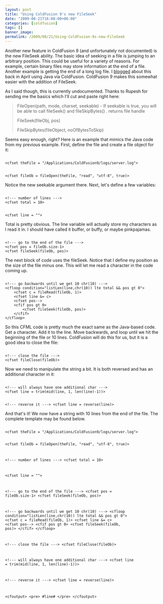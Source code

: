 ```yaml
---
layout: post
title: "Using ColdFusion 9's new FileSeek"
date: "2009-08-21T16:08:00+06:00"
categories: [coldfusion]
tags: []
banner_image: 
permalink: /2009/08/21/Using-ColdFusion-9s-new-FileSeek
---
```


Another new feature in ColdFusion 9 (and unfortunately not documented) is the new FileSeek ability. The basic idea of seeking in a file is jumping to an arbitrary position. This could be useful for a variety of reasons. For example, certain binary files may store information at the end of a file. Another example is getting the end of a long log file. I <a href="http://www.raymondcamden.com/index.cfm/2009/4/12/Using-ColdFusion-to-get-the-end-of-a-file">blogged</a> about this back in April using Java via ColdFusion. ColdFusion 9 makes this somewhat easier with the addition of FileSeek.
<!--more-->
As I said though, this is currently undocumented. Thanks to Rupesh for sending me the basics which I'll cut and paste right here:

<blockquote>
FileOpen(path, mode, charset, seekable) - If seekable is true, you will be able to call fileSeek() and fileSkipBytes() . returns file handle

FileSeek(fileObj, pos)

FileSkipBytes(fileObject, noOfBytesToSkip)
</blockquote>

Seems easy enough, right? Here is an example that mimics the Java code from my previous example. First, define the file and create a file object for it:

<code>
&lt;cfset theFile = "/Applications/ColdFusion9/logs/server.log"&gt;

&lt;cfset fileOb = fileOpen(theFile, "read", "utf-8", true)&gt;
</code>

Notice the new seekable argument there. Next, let's define a few variables:

<code>
&lt;!--- number of lines ---&gt;
&lt;cfset total = 10&gt;

&lt;cfset line = ""&gt;
</code>

Total is pretty obvious. The line variable will actually store my characters as I read it in. I should have called it buffer, or buffy, or maybe pinkpajamas. 

<code>
&lt;!--- go to the end of the file ---&gt;
&lt;cfset pos = fileOb.size-1&gt;
&lt;cfset fileSeek(fileOb, pos)&gt;
</code>

The next block of code uses the fileSeek. Notice that I define my position as the size of the file minus one. This will let me read a character in the code coming up. 

<code>
&lt;!--- go backwards until we get 10 chr(10) ---&gt;
&lt;cfloop condition="listLen(line,chr(10)) lte total && pos gt 0"&gt;
	&lt;cfset c = fileRead(fileOb, 1)&gt;
	&lt;cfset line &= c&gt;
	&lt;cfset pos--&gt;
	&lt;cfif pos gt 0&gt;
		&lt;cfset fileSeek(fileOb, pos)&gt;
	&lt;/cfif&gt;
&lt;/cfloop&gt;
</code>

So this CFML code is pretty much the exact same as the Java-based code. Get a character. Add it to the line. Move backwards, and loop until we hit the beginning of the file or 10 lines. ColdFusion will do this for us, but it is a good idea to close the file:

<code>
&lt;!--- close the file ---&gt;
&lt;cfset fileClose(fileOb)&gt;
</code>

Now we need to manipulate the string a bit. It is both reversed and has an additional character in it:

<code>
&lt;!--- will always have one additional char ---&gt;
&lt;cfset line = trim(mid(line, 1, len(line)-1))&gt;

&lt;!--- reverse it ---&gt;
&lt;cfset line = reverse(line)&gt;
</code>

And that's it! We now have a string with 10 lines from the end of the file. The complete template may be found below.

<code>
&lt;cfset theFile = "/Applications/ColdFusion9/logs/server.log"&gt;

&lt;cfset fileOb = fileOpen(theFile, "read", "utf-8", true)&gt;

&lt;!--- number of lines ---&gt;
&lt;cfset total = 10&gt;

&lt;cfset line = ""&gt;

&lt;!--- go to the end of the file ---&gt;
&lt;cfset pos = fileOb.size-1&gt;
&lt;cfset fileSeek(fileOb, pos)&gt;


&lt;!--- go backwards until we get 10 chr(10) ---&gt;
&lt;cfloop condition="listLen(line,chr(10)) lte total && pos gt 0"&gt;
	&lt;cfset c = fileRead(fileOb, 1)&gt;
	&lt;cfset line &= c&gt;
	&lt;cfset pos--&gt;
	&lt;cfif pos gt 0&gt;
		&lt;cfset fileSeek(fileOb, pos)&gt;
	&lt;/cfif&gt;
&lt;/cfloop&gt;

&lt;!--- close the file ---&gt;
&lt;cfset fileClose(fileOb)&gt;

&lt;!--- will always have one additional char ---&gt;
&lt;cfset line = trim(mid(line, 1, len(line)-1))&gt;

&lt;!--- reverse it ---&gt;
&lt;cfset line = reverse(line)&gt;

&lt;cfoutput&gt;
&lt;pre&gt;
#line#
&lt;/pre&gt;
&lt;/cfoutput&gt;
</code>